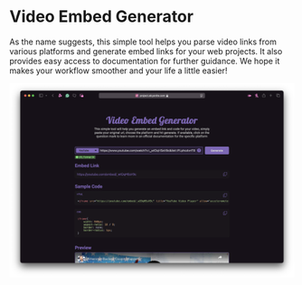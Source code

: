 # Video Embed Generator
As the name suggests, this simple tool helps you parse video links from various platforms and generate embed links for your web projects. It also provides easy access to documentation for further guidance. We hope it makes your workflow smoother and your life a little easier!

![screenshot.png](screenshot.png)